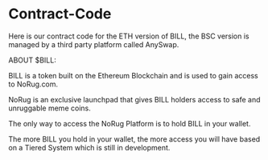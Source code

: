 # Contract-Code
Here is our contract code for the ETH version of BILL, the BSC version is managed by a third party platform called AnySwap.


ABOUT $BILL:

BILL is a token built on the Ethereum Blockchain and is used to gain access to NoRug.com.

 NoRug is an exclusive launchpad that gives BILL holders access to safe and unruggable meme coins.

The only way to access the NoRug Platform is to hold BILL in your wallet.

 The more BILL you hold in your wallet, the more access you will have based on a Tiered System which is still in development.
